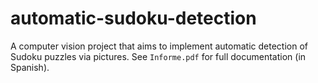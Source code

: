 # automatic-sudoku-detection
A computer vision project that aims to implement automatic detection of Sudoku puzzles via pictures. See `Informe.pdf` for full documentation (in Spanish).
